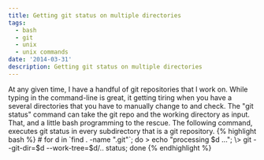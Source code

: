 ```yaml
---
title: Getting git status on multiple directories
tags:
  - bash
  - git
  - unix
  - unix commands
date: '2014-03-31'
description: Getting git status on multiple directories
---
```

At any given time, I have a handful of git repositories that I work on. While typing in the command-line is great, it getting tiring when you have a several directories that you have to manually change to and check. The "git status" command can take the git repo and the working directory as input. That, and a little bash programming to the rescue.
The following command, executes git status in every subdirectory that is a git repository.
{% highlight bash %}
\# for d in \`find . -name ".git"\`; do 
\> echo "processing $d ..."; 
\> git --git-dir=$d --work-tree=$d/.. status; done
{% endhighlight %}